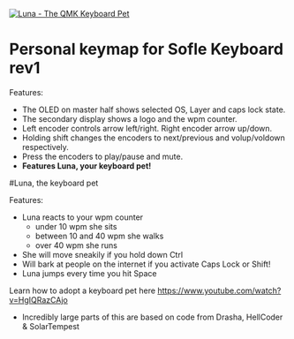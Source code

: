 [![Luna - The QMK Keyboard Pet](https://www.simonepellegrino.com/wp-content/uploads/2021/05/luna.jpg)](https://www.youtube.com/watch?v=HgIQRazCAjo)

# Personal keymap for Sofle Keyboard rev1


Features:

- The OLED on master half shows selected OS, Layer and caps lock state.
- The secondary display shows a logo and the wpm counter.
- Left encoder controls arrow left/right. Right encoder arrow up/down.
- Holding shift changes the encoders to next/previous and volup/voldown respectively.
- Press the encoders to play/pause and mute.
- **Features Luna, your keyboard pet!**

#Luna, the keyboard pet

Features:
- Luna reacts to your wpm counter
    - under 10 wpm she sits
    - between 10 and 40 wpm she walks
    - over 40 wpm she runs
- She will move sneakily if you hold down Ctrl
- Will bark at people on the internet if you activate Caps Lock or Shift!
- Luna jumps every time you hit Space


Learn how to adopt a keyboard pet here
https://www.youtube.com/watch?v=HgIQRazCAjo

- Incredibly large parts of this are based on code from Drasha, HellCoder & SolarTempest